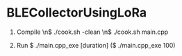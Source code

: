# BLECollectorUsingLoRa

1. Compile
\n$ ./cook.sh -clean
\n$ ./cook.sh main.cpp

2. Run
$ ./main.cpp_exe [duration]
($ ./main.cpp_exe 100)
